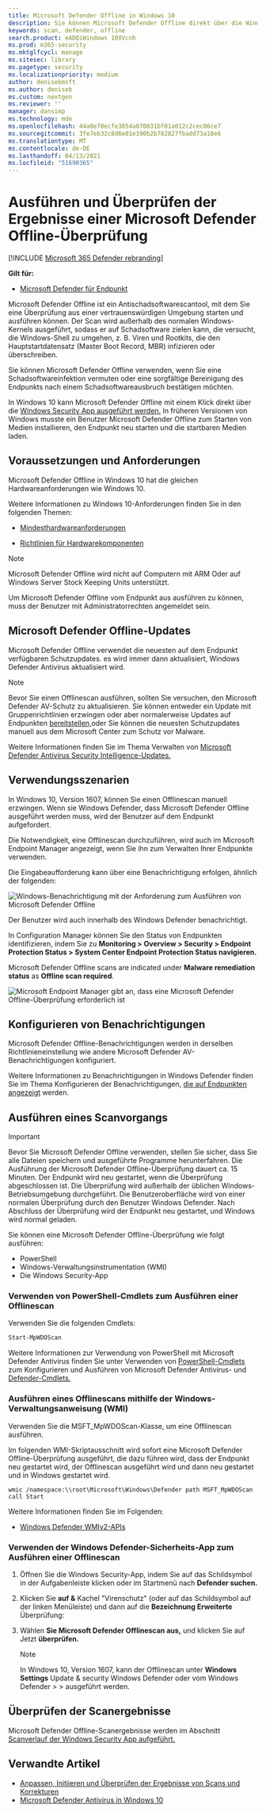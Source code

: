 ```yaml
---
title: Microsoft Defender Offline in Windows 10
description: Sie können Microsoft Defender Offline direkt über die Windows Defender Antivirus-App verwenden. Sie können auch verwalten, wie sie in Ihrem Netzwerk bereitgestellt wird.
keywords: scan, defender, offline
search.product: eADQiWindows 10XVcnh
ms.prod: m365-security
ms.mktglfcycl: manage
ms.sitesec: library
ms.pagetype: security
ms.localizationpriority: medium
author: denisebmsft
ms.author: deniseb
ms.custom: nextgen
ms.reviewer: ''
manager: dansimp
ms.technology: mde
ms.openlocfilehash: 44a0e78ecfe3854a070831bf01a012c2cec06ce7
ms.sourcegitcommit: 3fe7eb32c8d6e01e190b2b782827fbadd73a18e6
ms.translationtype: MT
ms.contentlocale: de-DE
ms.lasthandoff: 04/13/2021
ms.locfileid: "51690365"
---
```

# <a name="run-and-review-the-results-of-a-microsoft-defender-offline-scan"></a>Ausführen und Überprüfen der Ergebnisse einer Microsoft Defender Offline-Überprüfung

[!INCLUDE [Microsoft 365 Defender rebranding](../../includes/microsoft-defender.md)]


**Gilt für:**

- [Microsoft Defender für Endpunkt](/microsoft-365/security/defender-endpoint/)

Microsoft Defender Offline ist ein Antischadsoftwarescantool, mit dem Sie eine Überprüfung aus einer vertrauenswürdigen Umgebung starten und ausführen können. Der Scan wird außerhalb des normalen Windows-Kernels ausgeführt, sodass er auf Schadsoftware zielen kann, die versucht, die Windows-Shell zu umgehen, z. B. Viren und Rootkits, die den Hauptstartdatensatz (Master Boot Record, MBR) infizieren oder überschreiben.

Sie können Microsoft Defender Offline verwenden, wenn Sie eine Schadsoftwareinfektion vermuten oder eine sorgfältige Bereinigung des Endpunkts nach einem Schadsoftwareausbruch bestätigen möchten.

In Windows 10 kann Microsoft Defender Offline mit einem Klick direkt über die [Windows Security App ausgeführt werden.](microsoft-defender-security-center-antivirus.md) In früheren Versionen von Windows musste ein Benutzer Microsoft Defender Offline zum Starten von Medien installieren, den Endpunkt neu starten und die startbaren Medien laden.

## <a name="prerequisites-and-requirements"></a>Voraussetzungen und Anforderungen

Microsoft Defender Offline in Windows 10 hat die gleichen Hardwareanforderungen wie Windows 10. 

Weitere Informationen zu Windows 10-Anforderungen finden Sie in den folgenden Themen:

- [Mindesthardwareanforderungen](/windows-hardware/design/minimum/minimum-hardware-requirements-overview)

- [Richtlinien für Hardwarekomponenten](/windows-hardware/design/component-guidelines/components)

> [!NOTE]
> Microsoft Defender Offline wird nicht auf Computern mit ARM Oder auf Windows Server Stock Keeping Units unterstützt.

Um Microsoft Defender Offline vom Endpunkt aus ausführen zu können, muss der Benutzer mit Administratorrechten angemeldet sein.
 
## <a name="microsoft-defender-offline-updates"></a>Microsoft Defender Offline-Updates

Microsoft Defender Offline verwendet die neuesten auf dem Endpunkt verfügbaren Schutzupdates. es wird immer dann aktualisiert, Windows Defender Antivirus aktualisiert wird. 

> [!NOTE]
> Bevor Sie einen Offlinescan ausführen, sollten Sie versuchen, den Microsoft Defender AV-Schutz zu aktualisieren. Sie können entweder ein Update mit Gruppenrichtlinien erzwingen oder aber normalerweise Updates auf Endpunkten [bereitstellen,](https://www.microsoft.com/security/portal/definitions/adl.aspx)oder Sie können die neuesten Schutzupdates manuell aus dem Microsoft Center zum Schutz vor Malware.

Weitere Informationen finden Sie im Thema Verwalten von [Microsoft Defender Antivirus Security Intelligence-Updates.](manage-protection-updates-microsoft-defender-antivirus.md)

## <a name="usage-scenarios"></a>Verwendungsszenarien

In Windows 10, Version 1607, können Sie einen Offlinescan manuell erzwingen. Wenn sie Windows Defender, dass Microsoft Defender Offline ausgeführt werden muss, wird der Benutzer auf dem Endpunkt aufgefordert. 

Die Notwendigkeit, eine Offlinescan durchzuführen, wird auch im Microsoft Endpoint Manager angezeigt, wenn Sie ihn zum Verwalten Ihrer Endpunkte verwenden.

Die Eingabeaufforderung kann über eine Benachrichtigung erfolgen, ähnlich der folgenden:

![Windows-Benachrichtigung mit der Anforderung zum Ausführen von Microsoft Defender Offline](images/defender/notification.png)

Der Benutzer wird auch innerhalb des Windows Defender benachrichtigt.

In Configuration Manager können Sie den Status von Endpunkten identifizieren, indem Sie zu **Monitoring > Overview > Security > Endpoint Protection Status > System Center Endpoint Protection Status navigieren.** 

Microsoft Defender Offline scans are indicated under **Malware remediation status** as **Offline scan required**.

![Microsoft Endpoint Manager gibt an, dass eine Microsoft Defender Offline-Überprüfung erforderlich ist](images/defender/sccm-wdo.png)

## <a name="configure-notifications"></a>Konfigurieren von Benachrichtigungen

Microsoft Defender Offline-Benachrichtigungen werden in derselben Richtlinieneinstellung wie andere Microsoft Defender AV-Benachrichtigungen konfiguriert.

Weitere Informationen zu Benachrichtigungen in Windows Defender finden Sie im Thema Konfigurieren der Benachrichtigungen, [die auf Endpunkten angezeigt](configure-notifications-microsoft-defender-antivirus.md) werden.

## <a name="run-a-scan"></a>Ausführen eines Scanvorgangs 

> [!IMPORTANT]
> Bevor Sie Microsoft Defender Offline verwenden, stellen Sie sicher, dass Sie alle Dateien speichern und ausgeführte Programme herunterfahren. Die Ausführung der Microsoft Defender Offline-Überprüfung dauert ca. 15 Minuten. Der Endpunkt wird neu gestartet, wenn die Überprüfung abgeschlossen ist. Die Überprüfung wird außerhalb der üblichen Windows-Betriebsumgebung durchgeführt. Die Benutzeroberfläche wird von einer normalen Überprüfung durch den Benutzer Windows Defender. Nach Abschluss der Überprüfung wird der Endpunkt neu gestartet, und Windows wird normal geladen.

Sie können eine Microsoft Defender Offline-Überprüfung wie folgt ausführen:

- PowerShell
- Windows-Verwaltungsinstrumentation (WMI)
- Die Windows Security-App



### <a name="use-powershell-cmdlets-to-run-an-offline-scan"></a>Verwenden von PowerShell-Cmdlets zum Ausführen einer Offlinescan

Verwenden Sie die folgenden Cmdlets:

```PowerShell
Start-MpWDOScan
```

Weitere Informationen zur Verwendung von PowerShell mit Microsoft Defender Antivirus finden Sie unter Verwenden von [PowerShell-Cmdlets](use-powershell-cmdlets-microsoft-defender-antivirus.md) zum Konfigurieren und Ausführen von Microsoft Defender Antivirus- und [Defender-Cmdlets.](/powershell/module/defender/)

### <a name="use-windows-management-instruction-wmi-to-run-an-offline-scan"></a>Ausführen eines Offlinescans mithilfe der Windows-Verwaltungsanweisung (WMI)

Verwenden [](/previous-versions/windows/desktop/legacy/dn455323(v=vs.85)) Sie die MSFT_MpWDOScan-Klasse, um eine Offlinescan ausführen.

Im folgenden WMI-Skriptausschnitt wird sofort eine Microsoft Defender Offline-Überprüfung ausgeführt, die dazu führen wird, dass der Endpunkt neu gestartet wird, der Offlinescan ausgeführt wird und dann neu gestartet und in Windows gestartet wird.

```console
wmic /namespace:\\root\Microsoft\Windows\Defender path MSFT_MpWDOScan call Start 
```

Weitere Informationen finden Sie im Folgenden:
- [Windows Defender WMIv2-APIs](/previous-versions/windows/desktop/defender/windows-defender-wmiv2-apis-portal)


### <a name="use-the-windows-defender-security-app-to-run-an-offline-scan"></a>Verwenden der Windows Defender-Sicherheits-App zum Ausführen einer Offlinescan

1. Öffnen Sie die Windows Security-App, indem Sie auf das Schildsymbol in der Aufgabenleiste klicken oder im Startmenü nach **Defender suchen.**

2. Klicken Sie **auf &** Kachel "Virenschutz" (oder auf das Schildsymbol auf der linken Menüleiste) und dann auf die **Bezeichnung Erweiterte** Überprüfung:
    
3. Wählen **Sie Microsoft Defender Offlinescan aus,** und klicken Sie auf Jetzt **überprüfen.**

    > [!NOTE]
    > In Windows 10, Version 1607, kann der Offlinescan unter **Windows Settings** Update & security Windows Defender oder vom Windows Defender  >    >   ausgeführt werden.


## <a name="review-scan-results"></a>Überprüfen der Scanergebnisse

Microsoft Defender Offline-Scanergebnisse werden im Abschnitt [Scanverlauf der Windows Security App aufgeführt.](microsoft-defender-security-center-antivirus.md) 


## <a name="related-articles"></a>Verwandte Artikel

- [Anpassen, Initiieren und Überprüfen der Ergebnisse von Scans und Korrekturen](customize-run-review-remediate-scans-microsoft-defender-antivirus.md)
- [Microsoft Defender Antivirus in Windows 10](microsoft-defender-antivirus-in-windows-10.md)